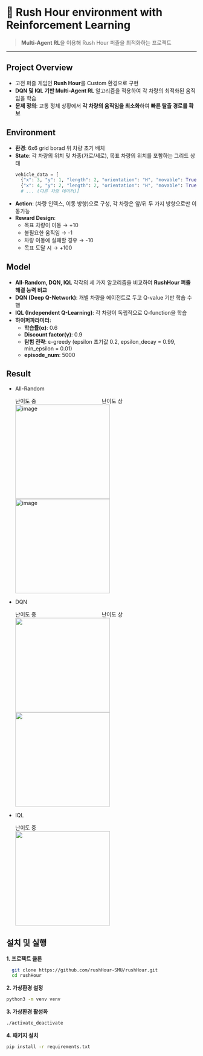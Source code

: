 # 🚦 Rush Hour environment with Reinforcement Learning

> **Multi-Agent RL**을 이용해 Rush Hour 퍼즐을 최적화하는 프로젝트

---

## Project Overview
 - 고전 퍼즐 게임인 **Rush Hour**를 Custom 환경으로 구현  
 - **DQN 및 IQL 기반 Multi-Agent RL** 알고리즘을 적용하여 각 차량의 최적화된 움직임을 학습
- **문제 정의**: 교통 정체 상황에서 **각 차량의 움직임을 최소화**하여 **빠른 탈출 경로를 확보**
 

## Environment
- **환경**: 6x6 grid borad 위 차량 초기 배치
- **State**: 각 차량의 위치 및 차종(가로/세로), 목표 차량의 위치를 포함하는 그리드 상태
  ```Python
  vehicle_data = [
    {"x": 3, "y": 1, "length": 2, "orientation": "H", "movable": True}, # 목표 차량
    {"x": 4, "y": 2, "length": 2, "orientation": "H", "movable": True},
    # ... (다른 차량 데이터)]
  ```
- **Action**: (차량 인덱스, 이동 방향)으로 구성, 각 차량은 앞/뒤 두 가지 방향으로만 이동가능
- **Reward Design**:
  - 목표 차량이 이동 → +10
  - 불필요한 움직임 → -1
  - 차량 이동에 실패할 경우 → -10
  - 목표 도달 시 → +100
 
## Model
- **All-Random, DQN, IQL** 각각의 세 가지 알고리즘을 비교하여 **RushHour 퍼즐 해결 능력 비교**
- **DQN (Deep Q-Network)**: 개별 차량을 에이전트로 두고 Q-value 기반 학습 수행
- **IQL (Independent Q-Learning)**: 각 차량이 독립적으로 Q-function을 학습
- **하이퍼파라미터:**
  - **학습률(α)**: 0.6
  - **Discount factor(γ)**: 0.9
  - **탐험 전략**: ε-greedy (epsilon 초기값 0.2, epsilon_decay = 0.99, min_epsilon = 0.01)
  - **episode_num**: 5000
## Result
- All-Random
  <div align="left">
  난이도 중 &nbsp;&nbsp;&nbsp;&nbsp;&nbsp;&nbsp;&nbsp;&nbsp;&nbsp;&nbsp;&nbsp;&nbsp;&nbsp;&nbsp;&nbsp;&nbsp;&nbsp;&nbsp;&nbsp;&nbsp;&nbsp;&nbsp;&nbsp;&nbsp;&nbsp;&nbsp;&nbsp;&nbsp;&nbsp;&nbsp;&nbsp;&nbsp;&nbsp;&nbsp;&nbsp;&nbsp;&nbsp;&nbsp;&nbsp;&nbsp;&nbsp;&nbsp; 난이도 상
  </div>
  <div align="left">
  <img width="250" height="250" alt="image" src="https://github.com/user-attachments/assets/d2e037a8-d7bc-4975-8b34-09f673ccf40b" />
  <img width="250" height="250" alt="image" src="https://github.com/user-attachments/assets/b4944fb8-8f27-462b-8de6-d3affe40d80f" />
  </div>
- DQN
  <div align="left">
  난이도 중 &nbsp;&nbsp;&nbsp;&nbsp;&nbsp;&nbsp;&nbsp;&nbsp;&nbsp;&nbsp;&nbsp;&nbsp;&nbsp;&nbsp;&nbsp;&nbsp;&nbsp;&nbsp;&nbsp;&nbsp;&nbsp;&nbsp;&nbsp;&nbsp;&nbsp;&nbsp;&nbsp;&nbsp;&nbsp;&nbsp;&nbsp;&nbsp;&nbsp;&nbsp;&nbsp;&nbsp;&nbsp;&nbsp;&nbsp;&nbsp;&nbsp;&nbsp; 난이도 상
  <div align="left">
  <img src="https://github.com/user-attachments/assets/fb0748fa-d07f-407b-ae54-86983303863f" width="250"/>
  <img src="https://github.com/user-attachments/assets/baac4b98-ca13-4280-b64e-24058cc9147c" width="250"/>

  </div>
- IQL
  <div align="left">
  난이도 중
  </div>

  <img src="https://github.com/user-attachments/assets/529c6aca-2321-4281-b41c-77ca0bbebe70" width="250"/>
## 설치 및 실행
 **1. 프로젝트 클론**
```bash
  git clone https://github.com/rushHour-SMU/rushHour.git
  cd rushHour
  ```
 **2. 가상환경 설정**
```bash
python3 -m venv venv
```
 **3. 가상환경 활성화**
```bash
./activate_deactivate
```

 **4. 패키지 설치**
```bash
pip install -r requirements.txt
```
